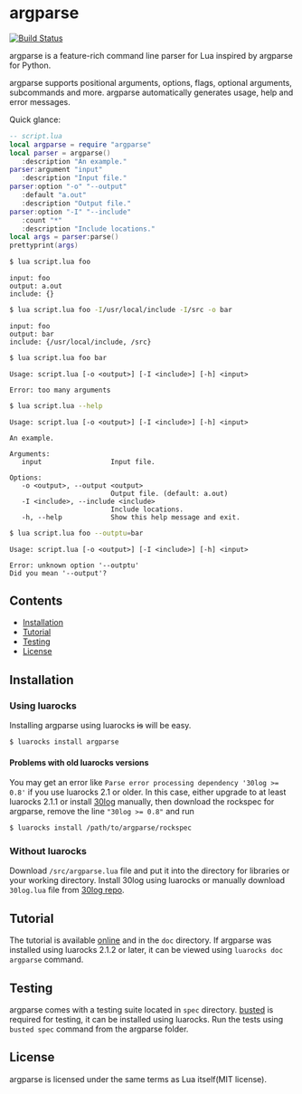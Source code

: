 # argparse

[![Build Status](https://travis-ci.org/mpeterv/argparse.png?branch=master)](https://travis-ci.org/mpeterv/argparse)

argparse is a feature-rich command line parser for Lua inspired by argparse for Python. 

argparse supports positional arguments, options, flags, optional arguments, subcommands and more. argparse automatically generates usage, help and error messages. 

Quick glance: 

```lua
-- script.lua
local argparse = require "argparse"
local parser = argparse()
   :description "An example."
parser:argument "input"
   :description "Input file."
parser:option "-o" "--output"
   :default "a.out"
   :description "Output file."
parser:option "-I" "--include"
   :count "*"
   :description "Include locations."
local args = parser:parse()
prettyprint(args)
```

```bash
$ lua script.lua foo
```

```
input: foo
output: a.out
include: {}
```

```bash
$ lua script.lua foo -I/usr/local/include -I/src -o bar
```

```
input: foo
output: bar
include: {/usr/local/include, /src}
```

```bash
$ lua script.lua foo bar
```

```
Usage: script.lua [-o <output>] [-I <include>] [-h] <input>

Error: too many arguments
```

```bash
$ lua script.lua --help
```

```
Usage: script.lua [-o <output>] [-I <include>] [-h] <input>

An example. 

Arguments: 
   input                 Input file.

Options: 
   -o <output>, --output <output>
                         Output file. (default: a.out)
   -I <include>, --include <include>
                         Include locations.
   -h, --help            Show this help message and exit.
```

```bash
$ lua script.lua foo --outptu=bar
```

```
Usage: script.lua [-o <output>] [-I <include>] [-h] <input>

Error: unknown option '--outptu'
Did you mean '--output'?
```

## Contents

* [Installation](#installation)
* [Tutorial](#tutorial)
* [Testing](#testing)
* [License](#license)

## Installation

### Using luarocks

Installing argparse using luarocks ~~is~~ will be easy. 

```bash
$ luarocks install argparse
```

#### Problems with old luarocks versions

You may get an error like `Parse error processing dependency '30log >= 0.8'` if you use luarocks 2.1 or older. In this case, either upgrade to at least luarocks 2.1.1 or install [30log](http://yonaba.github.io/30log/) manually, then download the rockspec for argparse, remove the line `"30log >= 0.8"` and run

```bash
$ luarocks install /path/to/argparse/rockspec
```

### Without luarocks

Download `/src/argparse.lua` file and put it into the directory for libraries or your working directory. Install 30log using luarocks or manually download `30log.lua` file from [30log repo](https://github.com/Yonaba/30log). 


## Tutorial

The tutorial is available [online](http://mpeterv.github.io/argparse/) and in the `doc` directory. If argparse was installed using luarocks 2.1.2 or later, it can be viewed using `luarocks doc argparse` command. 

## Testing

argparse comes with a testing suite located in `spec` directory. [busted](http://olivinelabs.com/busted/) is required for testing, it can be installed using luarocks. Run the tests using `busted spec` command from the argparse folder. 

## License

argparse is licensed under the same terms as Lua itself(MIT license). 
